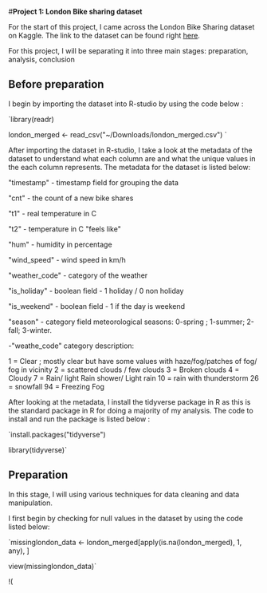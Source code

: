 #**Project 1: London Bike sharing dataset** 

For the start of this project, I came across the London Bike Sharing dataset on Kaggle.
The link to the dataset can be found right [here](https://www.kaggle.com/datasets/hmavrodiev/london-bike-sharing-dataset).

For this project, I will be separating it into three main stages: preparation, analysis, conclusion  

## Before preparation
I begin by importing the dataset into R-studio by using the code below :

`library(readr)

london_merged <- read_csv("~/Downloads/london_merged.csv")
`

After importing the dataset in R-studio, I take a look at the metadata of the dataset to understand what each column are
and what the unique values in the each column represents. The metadata for the dataset is listed below: 

"timestamp" - timestamp field for grouping the data

"cnt" - the count of a new bike shares

"t1" - real temperature in C

"t2" - temperature in C "feels like"

"hum" - humidity in percentage

"wind_speed" - wind speed in km/h

"weather_code" - category of the weather

"is_holiday" - boolean field - 1 holiday / 0 non holiday

"is_weekend" - boolean field - 1 if the day is weekend

"season" - category field meteorological seasons: 0-spring ; 1-summer; 2-fall; 3-winter.

-"weathe_code" category description:

1 = Clear ; mostly clear but have some values with haze/fog/patches of fog/ fog in vicinity 2 = scattered clouds / few clouds 3 = Broken clouds 4 = Cloudy 7 = Rain/ light Rain shower/ Light rain 10 = rain with thunderstorm 26 = snowfall 94 = Freezing Fog

After looking at the metadata, I install the tidyverse package in R as this is the standard package in R for doing
a majority of my analysis. The code to install and run the package is listed below :

`install.packages("tidyverse")

library(tidyverse)`

## Preparation
In this stage, I will using various techniques for data cleaning and data manipulation. 

I first begin by checking for null values in the dataset by using the code listed below:

`missinglondon_data <- london_merged[apply(is.na(london_merged), 1, any), ]

view(missinglondon_data)`

!(















